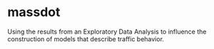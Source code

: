 # massdot
Using the results from an Exploratory Data Analysis to influence the construction of models that describe traffic behavior.
